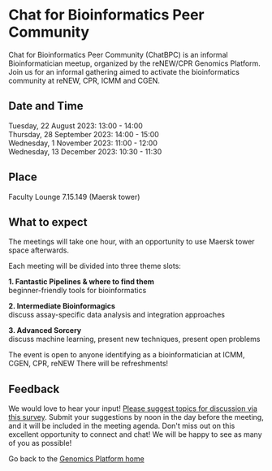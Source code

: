 # Chat for Bioinformatics Peer Community

Chat for Bioinformatics Peer Community (ChatBPC) is an informal Bioinformatician meetup, organized by the reNEW/CPR Genomics Platform.
Join us for an informal gathering aimed to activate the bioinformatics community at reNEW, CPR, ICMM and CGEN.

## Date and Time
Tuesday, 22 August 2023: 13:00 - 14:00  
Thursday, 28 September 2023: 14:00 - 15:00  
Wednesday, 1 November 2023: 11:00 - 12:00  
Wednesday, 13 December 2023: 10:30 - 11:30  
 
## Place
Faculty Lounge 7.15.149 (Maersk tower)
 
## What to expect
The meetings will take one hour, with an opportunity to use Maersk tower space afterwards.

Each meeting will be divided into three theme slots:


**1. Fantastic Pipelines & where to find them**  
beginner-friendly tools for bioinformatics 

**2. Intermediate Bioinformagics**  
discuss assay-specific data analysis and integration approaches

**3. Advanced Sorcery**  
discuss machine learning, present new techniques, present open problems


The event is open to anyone identifying as a bioinformatician at ICMM, CGEN, CPR, reNEW
There will be refreshments!
 
## Feedback

We would love to hear your input! [Please suggest topics for discussion via this survey](https://forms.office.com/e/Za6KbsrBsW). Submit your suggestions by noon in the day before the meeting, and it will be included in the meeting agenda. 
Don't miss out on this excellent opportunity to connect and chat! We will be happy to see as many of you as possible!


Go back to the [Genomics Platform home](https://sundgenomics.github.io)
